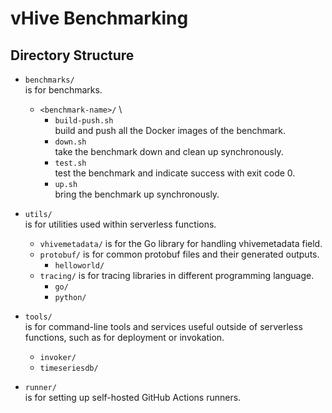 # vHive Benchmarking

## Directory Structure
- `benchmarks/` \
    is for benchmarks.
    - `<benchmark-name>/` \
        - `build-push.sh` \
            build and push all the Docker images of the benchmark.
        - `down.sh` \
            take the benchmark down and clean up synchronously.
        - `test.sh` \
            test the benchmark and indicate success with exit code 0.
        - `up.sh` \
            bring the benchmark up synchronously.
- `utils/` \
    is for utilities used within serverless functions.
    - `vhivemetadata/`
        is for the Go library for handling vhivemetadata field.
    - `protobuf/`
        is for common protobuf files and their generated outputs.
        - `helloworld/`
    - `tracing/`
        is for tracing libraries in different programming language.
        - `go/`
        - `python/`
- `tools/` \
    is for command-line tools and services useful outside of 
    serverless functions, such as for deployment or invokation.
    - `invoker/`
    - `timeseriesdb/`

- `runner/` \
    is for setting up self-hosted GitHub Actions runners.